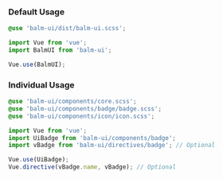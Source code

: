 ### Default Usage

```css
@use 'balm-ui/dist/balm-ui.scss';
```

```js
import Vue from 'vue';
import BalmUI from 'balm-ui';

Vue.use(BalmUI);
```

### Individual Usage

```css
@use 'balm-ui/components/core.scss';
@use 'balm-ui/components/badge/badge.scss';
@use 'balm-ui/components/icon/icon.scss';
```

```js
import Vue from 'vue';
import UiBadge from 'balm-ui/components/badge';
import vBadge from 'balm-ui/directives/badge'; // Optional

Vue.use(UiBadge);
Vue.directive(vBadge.name, vBadge); // Optional
```
